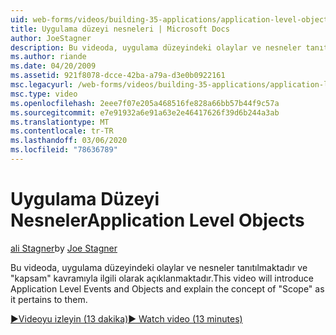 ```yaml
---
uid: web-forms/videos/building-35-applications/application-level-objects
title: Uygulama düzeyi nesneleri | Microsoft Docs
author: JoeStagner
description: Bu videoda, uygulama düzeyindeki olaylar ve nesneler tanıtılmaktadır ve &quot;kapsam&quot; kavramıyla ilgili olarak açıklanmaktadır.
ms.author: riande
ms.date: 04/20/2009
ms.assetid: 921f8078-dcce-42ba-a79a-d3e0b0922161
msc.legacyurl: /web-forms/videos/building-35-applications/application-level-objects
msc.type: video
ms.openlocfilehash: 2eee7f07e205a468516fe828a66bb57b44f9c57a
ms.sourcegitcommit: e7e91932a6e91a63e2e46417626f39d6b244a3ab
ms.translationtype: MT
ms.contentlocale: tr-TR
ms.lasthandoff: 03/06/2020
ms.locfileid: "78636789"
---
```

# <a name="application-level-objects"></a><span data-ttu-id="7ea2d-103">Uygulama Düzeyi Nesneler</span><span class="sxs-lookup"><span data-stu-id="7ea2d-103">Application Level Objects</span></span>

<span data-ttu-id="7ea2d-104">[ali Stagner](https://github.com/JoeStagner)</span><span class="sxs-lookup"><span data-stu-id="7ea2d-104">by [Joe Stagner](https://github.com/JoeStagner)</span></span>

<span data-ttu-id="7ea2d-105">Bu videoda, uygulama düzeyindeki olaylar ve nesneler tanıtılmaktadır ve &quot;kapsam&quot; kavramıyla ilgili olarak açıklanmaktadır.</span><span class="sxs-lookup"><span data-stu-id="7ea2d-105">This video will introduce Application Level Events and Objects and explain the concept of &quot;Scope&quot; as it pertains to them.</span></span>

[<span data-ttu-id="7ea2d-106">&#9654;Videoyu izleyin (13 dakika)</span><span class="sxs-lookup"><span data-stu-id="7ea2d-106">&#9654; Watch video (13 minutes)</span></span>](https://channel9.msdn.com/Blogs/ASP-NET-Site-Videos/application-level-objects)
